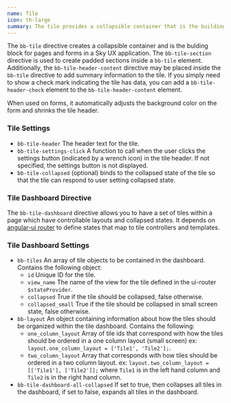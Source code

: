 ```yaml
---
name: Tile
icon: th-large
summary: The tile provides a collapsible container that is the building block for pages and forms in Sky UX applications.
---
```


The `bb-tile` directive creates a collapsible container and is the bulding block for pages and forms in a Sky UX application. The `bb-tile-section` directive is used to create padded sections inside a `bb-tile` element. Additionally, the `bb-tile-header-content` directive may be placed inside the `bb-tile` directive to add summary information to the tile. If you simply need to show a check mark indicating the tile has data, you can add a `bb-tile-header-check` element to the `bb-tile-header-content` element.

When used on forms, it automatically adjusts the background color on the form and shrinks the tile header.

### Tile Settings ###

 - `bb-tile-header` The header text for the tile.
 - `bb-tile-settings-click` A function to call when the user clicks the settings button (indicated by a wrench icon) in the tile header.  If not specified, the settings button is not displayed.
 - `bb-tile-collapsed` (optional) binds to the collapsed state of the tile so that the tile can respond to user setting collapsed state.

### Tile Dashboard Directive ###

The `bb-tile-dashboard` directive allows you to have a set of tiles within a page which have controllable layouts and collapsed states. It depends on [angular-ui router](https://github.com/angular-ui/ui-router/wiki) to define states that map to tile controllers and templates.

### Tile Dashboard Settings ###

- `bb-tiles` An array of tile objects to be contained in the dashboard. Contains the following object:
    - `id` Unique ID for the tile.
    - `view_name` The name of the view for the tile defined in the ui-router `$stateProvider`.
    - `collapsed` True if the tile should be collapsed, false otherwise.
    - `collapsed_small` True if the tile should be collapsed in small screen state, false otherwise.
- `bb-layout` An object containing information about how the tiles should be organized within the tile dashboard. Contains the following:
    - `one_column_layout` Array of tile ids that correspond with how the tiles should be ordered in a one column layout (small screen) ex: `layout.one_column_layout = ['Tile1', 'Tile2'];`.
    - `two_column_layout` Array that corresponds with how tiles should be ordered in a two column layout. ex: `layout.two_column_layout = [['Tile1'], ['Tile2']];` where `Tile1` is in the left hand column and `Tile2` is in the right hand column.
- `bb-tile-dashboard-all-collapsed` If set to true, then collapses all tiles in the dashboard, if set to false, expands all tiles in the dashboard.